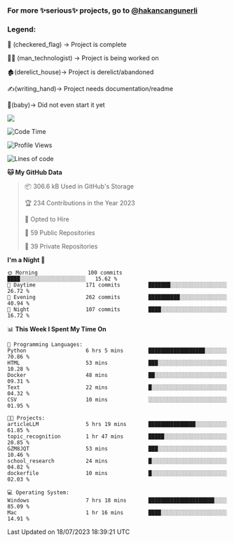 ### For more ✨serious✨ projects, go to [@hakancangunerli](https://github.com/hakancangunerli)


### Legend:


🏁 (checkered_flag) -> Project is complete

👨‍💻 (man_technologist)   -> Project is being worked on

🏚️(derelict_house)-> Project is derelict/abandoned

✍️(writing_hand)-> Project needs documentation/readme

👶(baby)-> Did not even start it yet

![](https://github-readme-stats.vercel.app/api/top-langs/?username=hakancangunerli&layout=compact&hide=tex,html,shell,CSS,Ruby,Makefile,EmberScript,MATLAB,C&langs_count=6&exclude_repo=2015-csharp,gt_code,gsu_code,uga_code,uga_robotics)

<!--START_SECTION:waka-->
![Code Time](http://img.shields.io/badge/Code%20Time-455%20hrs%2015%20mins-blue)

![Profile Views](http://img.shields.io/badge/Profile%20Views-0-blue)

![Lines of code](https://img.shields.io/badge/From%20Hello%20World%20I%27ve%20Written-3.1%20million%20lines%20of%20code-blue)

**🐱 My GitHub Data** 

> 📦 306.6 kB Used in GitHub's Storage 
 > 
> 🏆 234 Contributions in the Year 2023
 > 
> 💼 Opted to Hire
 > 
> 📜 59 Public Repositories 
 > 
> 🔑 39 Private Repositories 
 > 
**I'm a Night 🦉** 

```text
🌞 Morning                100 commits         ████░░░░░░░░░░░░░░░░░░░░░   15.62 % 
🌆 Daytime                171 commits         ███████░░░░░░░░░░░░░░░░░░   26.72 % 
🌃 Evening                262 commits         ██████████░░░░░░░░░░░░░░░   40.94 % 
🌙 Night                  107 commits         ████░░░░░░░░░░░░░░░░░░░░░   16.72 % 
```


📊 **This Week I Spent My Time On** 

```text
💬 Programming Languages: 
Python                   6 hrs 5 mins        ██████████████████░░░░░░░   70.86 % 
HTML                     53 mins             ███░░░░░░░░░░░░░░░░░░░░░░   10.28 % 
Docker                   48 mins             ██░░░░░░░░░░░░░░░░░░░░░░░   09.31 % 
Text                     22 mins             █░░░░░░░░░░░░░░░░░░░░░░░░   04.32 % 
CSV                      10 mins             ░░░░░░░░░░░░░░░░░░░░░░░░░   01.95 % 

🐱‍💻 Projects: 
articleLLM               5 hrs 19 mins       ███████████████░░░░░░░░░░   61.85 % 
topic_recognition        1 hr 47 mins        █████░░░░░░░░░░░░░░░░░░░░   20.85 % 
GZM8JQT                  53 mins             ███░░░░░░░░░░░░░░░░░░░░░░   10.46 % 
school_research          24 mins             █░░░░░░░░░░░░░░░░░░░░░░░░   04.82 % 
dockerfile               10 mins             █░░░░░░░░░░░░░░░░░░░░░░░░   02.03 % 

💻 Operating System: 
Windows                  7 hrs 18 mins       █████████████████████░░░░   85.09 % 
Mac                      1 hr 16 mins        ████░░░░░░░░░░░░░░░░░░░░░   14.91 % 
```


 Last Updated on 18/07/2023 18:39:21 UTC
<!--END_SECTION:waka-->


